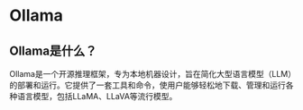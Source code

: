 # Ollama

## Ollama是什么？

Ollama是一个开源推理框架，专为本地机器设计，旨在简化大型语言模型（LLM）的部署和运行。它提供了一套工具和命令，使用户能够轻松地下载、管理和运行各种语言模型，包括LLaMA、LLaVA等流行模型。


